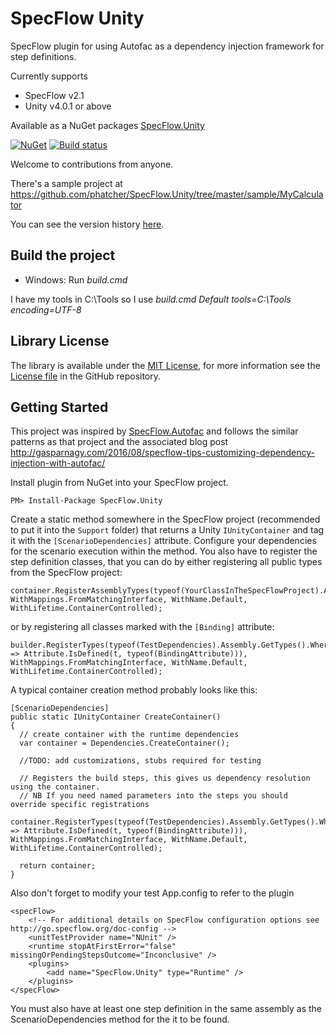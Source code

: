 SpecFlow Unity
================

SpecFlow plugin for using Autofac as a dependency injection framework for step definitions.

Currently supports

* SpecFlow v2.1
* Unity v4.0.1 or above

Available as a NuGet packages [SpecFlow.Unity](https://www.nuget.org/packages/SpecFlow.Unity/)

[![NuGet](https://img.shields.io/nuget/v/SpecFlow.Unity.svg)](https://www.nuget.org/packages/SpecFlow.Unity/)
[![Build status](https://ci.appveyor.com/api/projects/status/f85dv0joq14uyn31/branch/master?svg=true)](https://ci.appveyor.com/project/PaulHatcher/specflow-unity/branch/master)

Welcome to contributions from anyone.

There's a sample project at https://github.com/phatcher/SpecFlow.Unity/tree/master/sample/MyCalculator

You can see the version history [here](RELEASE_NOTES.md).

## Build the project
* Windows: Run *build.cmd*

I have my tools in C:\Tools so I use *build.cmd Default tools=C:\Tools encoding=UTF-8* 

## Library License

The library is available under the [MIT License](http://en.wikipedia.org/wiki/MIT_License), for more information see the [License file][1] in the GitHub repository.

 [1]: https://github.com/phatcher/SpecFlow.Unity/blob/master/License.md 

## Getting Started

This project was inspired by [SpecFlow.Autofac](https://github.com/gasparnagy/SpecFlow.Autofac) and follows the similar patterns as that project and the associated blog post http://gasparnagy.com/2016/08/specflow-tips-customizing-dependency-injection-with-autofac/

Install plugin from NuGet into your SpecFlow project.

    PM> Install-Package SpecFlow.Unity

Create a static method somewhere in the SpecFlow project (recommended to put it into the `Support` folder) that returns a Unity `IUnityContainer` and tag it with the `[ScenarioDependencies]` attribute. Configure your dependencies for the scenario execution within the method. You also have to register the step definition classes, that you can do by either registering all public types from the SpecFlow project:

    container.RegisterAssemblyTypes(typeof(YourClassInTheSpecFlowProject).Assembly, WithMappings.FromMatchingInterface, WithName.Default, WithLifetime.ContainerControlled);

or by registering all classes marked with the `[Binding]` attribute:

    builder.RegisterTypes(typeof(TestDependencies).Assembly.GetTypes().Where(t => Attribute.IsDefined(t, typeof(BindingAttribute))), WithMappings.FromMatchingInterface, WithName.Default, WithLifetime.ContainerControlled);

A typical container creation method probably looks like this:

    [ScenarioDependencies]
    public static IUnityContainer CreateContainer()
    {
      // create container with the runtime dependencies
      var container = Dependencies.CreateContainer();

      //TODO: add customizations, stubs required for testing

      // Registers the build steps, this gives us dependency resolution using the container.
      // NB If you need named parameters into the steps you should override specific registrations
      container.RegisterTypes(typeof(TestDependencies).Assembly.GetTypes().Where(t => Attribute.IsDefined(t, typeof(BindingAttribute))), WithMappings.FromMatchingInterface, WithName.Default, WithLifetime.ContainerControlled);
      
      return container;
    }

Also don't forget to modify your test App.config to refer to the plugin

    <specFlow>
        <!-- For additional details on SpecFlow configuration options see http://go.specflow.org/doc-config -->
        <unitTestProvider name="NUnit" />
        <runtime stopAtFirstError="false" missingOrPendingStepsOutcome="Inconclusive" />
        <plugins>
            <add name="SpecFlow.Unity" type="Runtime" />
        </plugins>
    </specFlow>

You must also have at least one step definition in the same assembly as the ScenarioDependencies method for the it to be found.